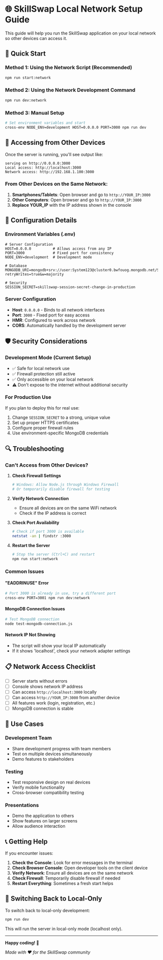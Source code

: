 # 🌐 SkillSwap Local Network Setup Guide

This guide will help you run the SkillSwap application on your local network so other devices can access it.

## 🚀 Quick Start

### Method 1: Using the Network Script (Recommended)
```bash
npm run start:network
```

### Method 2: Using the Network Development Command
```bash
npm run dev:network
```

### Method 3: Manual Setup
```bash
# Set environment variables and start
cross-env NODE_ENV=development HOST=0.0.0.0 PORT=3000 npm run dev
```

## 📱 Accessing from Other Devices

Once the server is running, you'll see output like:
```
serving on http://0.0.0.0:3000
Local access: http://localhost:3000
Network access: http://192.168.1.100:3000
```

### From Other Devices on the Same Network:
1. **Smartphones/Tablets**: Open browser and go to `http://YOUR_IP:3000`
2. **Other Computers**: Open browser and go to `http://YOUR_IP:3000`
3. **Replace YOUR_IP** with the IP address shown in the console

## 🔧 Configuration Details

### Environment Variables (.env)
```env
# Server Configuration
HOST=0.0.0.0          # Allows access from any IP
PORT=3000             # Fixed port for consistency
NODE_ENV=development  # Development mode

# Database
MONGODB_URI=mongodb+srv://user:System123@cluster0.bwfouog.mongodb.net/SkillSwap?retryWrites=true&w=majority

# Security
SESSION_SECRET=skillswap-session-secret-change-in-production
```

### Server Configuration
- **Host**: `0.0.0.0` - Binds to all network interfaces
- **Port**: `3000` - Fixed port for easy access
- **HMR**: Configured to work across network
- **CORS**: Automatically handled by the development server

## 🛡️ Security Considerations

### Development Mode (Current Setup)
- ✅ Safe for local network use
- ✅ Firewall protection still active
- ✅ Only accessible on your local network
- ⚠️ Don't expose to the internet without additional security

### For Production Use
If you plan to deploy this for real use:
1. Change `SESSION_SECRET` to a strong, unique value
2. Set up proper HTTPS certificates
3. Configure proper firewall rules
4. Use environment-specific MongoDB credentials

## 🔍 Troubleshooting

### Can't Access from Other Devices?

1. **Check Firewall Settings**
   ```bash
   # Windows: Allow Node.js through Windows Firewall
   # Or temporarily disable firewall for testing
   ```

2. **Verify Network Connection**
   - Ensure all devices are on the same WiFi network
   - Check if the IP address is correct

3. **Check Port Availability**
   ```bash
   # Check if port 3000 is available
   netstat -an | findstr :3000
   ```

4. **Restart the Server**
   ```bash
   # Stop the server (Ctrl+C) and restart
   npm run start:network
   ```

### Common Issues

#### "EADDRINUSE" Error
```bash
# Port 3000 is already in use, try a different port
cross-env PORT=3001 npm run dev:network
```

#### MongoDB Connection Issues
```bash
# Test MongoDB connection
node test-mongodb-connection.js
```

#### Network IP Not Showing
- The script will show your local IP automatically
- If it shows 'localhost', check your network adapter settings

## 📋 Network Access Checklist

- [ ] Server starts without errors
- [ ] Console shows network IP address
- [ ] Can access `http://localhost:3000` locally
- [ ] Can access `http://YOUR_IP:3000` from another device
- [ ] All features work (login, registration, etc.)
- [ ] MongoDB connection is stable

## 🎯 Use Cases

### Development Team
- Share development progress with team members
- Test on multiple devices simultaneously
- Demo features to stakeholders

### Testing
- Test responsive design on real devices
- Verify mobile functionality
- Cross-browser compatibility testing

### Presentations
- Demo the application to others
- Show features on larger screens
- Allow audience interaction

## 📞 Getting Help

If you encounter issues:

1. **Check the Console**: Look for error messages in the terminal
2. **Check Browser Console**: Open developer tools on the client device
3. **Verify Network**: Ensure all devices are on the same network
4. **Check Firewall**: Temporarily disable firewall if needed
5. **Restart Everything**: Sometimes a fresh start helps

## 🔄 Switching Back to Local-Only

To switch back to local-only development:
```bash
npm run dev
```

This will run the server in local-only mode (localhost only).

---

**Happy coding! 🚀**

*Made with ❤️ for the SkillSwap community*